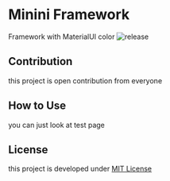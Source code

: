 # Minini Framework

Framework with MaterialUI color ![release](https://img.shields.io/badge/version-0.2.0-lightgrey.svg)
  
## Contribution
this project is open contribution from everyone  

## How to Use
you can just look at test page
  
## License
this project is developed under [MIT License](https://github.com/dhanyn10/minini/blob/master/LICENSE)